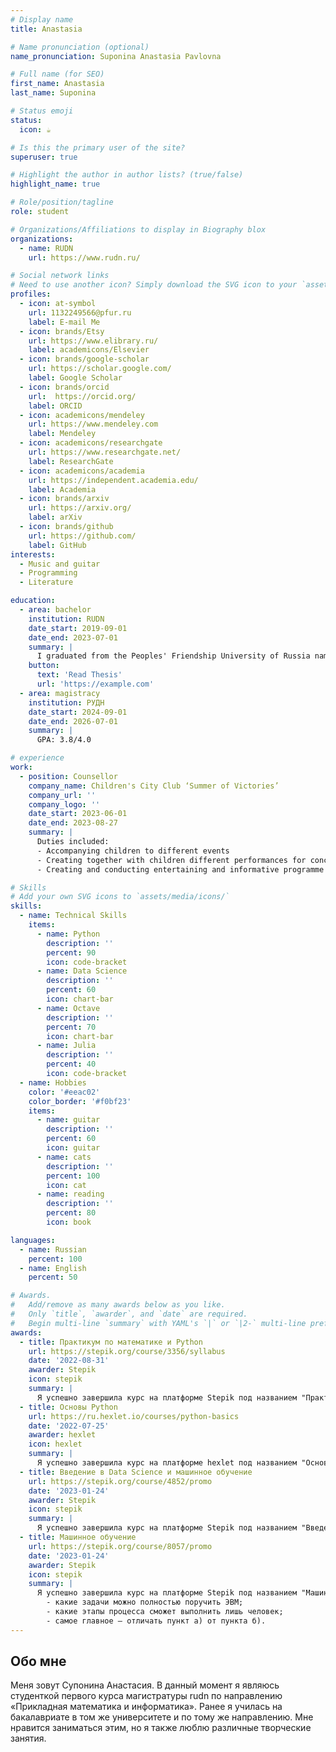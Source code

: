 ```yaml
---
# Display name
title: Anastasia

# Name pronunciation (optional)
name_pronunciation: Suponina Anastasia Pavlovna

# Full name (for SEO)
first_name: Anastasia
last_name: Suponina

# Status emoji
status:
  icon: ☕️

# Is this the primary user of the site?
superuser: true

# Highlight the author in author lists? (true/false)
highlight_name: true

# Role/position/tagline
role: student

# Organizations/Affiliations to display in Biography blox
organizations:
  - name: RUDN
    url: https://www.rudn.ru/

# Social network links
# Need to use another icon? Simply download the SVG icon to your `assets/media/icons/` folder.
profiles:
  - icon: at-symbol
    url: 1132249566@pfur.ru
    label: E-mail Me
  - icon: brands/Etsy
    url: https://www.elibrary.ru/
    label: academicons/Elsevier
  - icon: brands/google-scholar
    url: https://scholar.google.com/
    label: Google Scholar
  - icon: brands/orcid
    url:  https://orcid.org/
    label: ORCID
  - icon: academicons/mendeley
    url: https://www.mendeley.com
    label: Mendeley
  - icon: academicons/researchgate
    url: https://www.researchgate.net/
    label: ResearchGate
  - icon: academicons/academia
    url: https://independent.academia.edu/
    label: Academia
  - icon: brands/arxiv
    url: https://arxiv.org/
    label: arXiv
  - icon: brands/github
    url: https://github.com/
    label: GitHub
interests:
  - Music and guitar
  - Programming 
  - Literature

education:
  - area: bachelor
    institution: RUDN
    date_start: 2019-09-01
    date_end: 2023-07-01
    summary: |
      I graduated from the Peoples' Friendship University of Russia named after Patrice Lumumba with a Bachelor's degree in Applied Mathematics and Informatics.
    button:
      text: 'Read Thesis'
      url: 'https://example.com'
  - area: magistracy
    institution: РУДН
    date_start: 2024-09-01
    date_end: 2026-07-01
    summary: |
      GPA: 3.8/4.0

# experience
work:
  - position: Counsellor
    company_name: Children's City Club ‘Summer of Victories’
    company_url: ''
    company_logo: ''
    date_start: 2023-06-01
    date_end: 2023-08-27
    summary: |
      Duties included:
      - Accompanying children to different events
      - Creating together with children different performances for concerts
      - Creating and conducting entertaining and informative programme

# Skills
# Add your own SVG icons to `assets/media/icons/`
skills:
  - name: Technical Skills
    items:
      - name: Python
        description: ''
        percent: 90
        icon: code-bracket
      - name: Data Science
        description: ''
        percent: 60
        icon: chart-bar
      - name: Octave
        description: ''
        percent: 70
        icon: chart-bar
      - name: Julia
        description: ''
        percent: 40
        icon: code-bracket
  - name: Hobbies
    color: '#eeac02'
    color_border: '#f0bf23'
    items:
      - name: guitar
        description: ''
        percent: 60
        icon: guitar
      - name: cats
        description: ''
        percent: 100
        icon: cat
      - name: reading
        description: ''
        percent: 80
        icon: book

languages:
  - name: Russian
    percent: 100
  - name: English
    percent: 50

# Awards.
#   Add/remove as many awards below as you like.
#   Only `title`, `awarder`, and `date` are required.
#   Begin multi-line `summary` with YAML's `|` or `|2-` multi-line prefix and indent 2 spaces below.
awards:
  - title: Практикум по математике и Python
    url: https://stepik.org/course/3356/syllabus
    date: '2022-08-31'
    awarder: Stepik
    icon: stepik
    summary: |
      Я успешно завершила курс на платформе Stepik под названием "Практикум по математике и Python", в котором ознакомилась с основными возможностями языка программирования python. Изучила типы, основные циклы и функции, а также библиотеки, такие как numpy.
  - title: Основы Python
    url: https://ru.hexlet.io/courses/python-basics
    date: '2022-07-25'
    awarder: hexlet
    icon: hexlet
    summary: |
      Я успешно завершила курс на платформе hexlet под названием "Основы Python", в котором изучила базовые основы языка программирования Python.
  - title: Введение в Data Science и машинное обучение
    url: https://stepik.org/course/4852/promo
    date: '2023-01-24'
    awarder: Stepik
    icon: stepik
    summary: |
      Я успешно завершила курс на платформе Stepik под названием "Введение в Data Science и машинное обучение", в изучила библиотеки для анализа данных, используя язык программирования Python — Pandas и Scikit-learn.
  - title: Машинное обучение
    url: https://stepik.org/course/8057/promo
    date: '2023-01-24'
    awarder: Stepik
    icon: stepik
    summary: |
      Я успешно завершила курс на платформе Stepik под названием "Машинное обучение", в котором научилась обрабатывать большие объемы данных и извлекать из них скрытые закономерности. А также узнала:
        - какие задачи можно полностью поручить ЭВМ;
        - какие этапы процесса сможет выполнить лишь человек;
        - самое главное – отличать пункт а) от пункта б).
---
```


## Обо мне

Меня зовут Супонина Анастасия. В данный момент я являюсь студенткой первого курса магистратуры rudn по направлению «Прикладная математика и информатика». Ранее я училась на бакалавриате в том же университете и по тому же направлению. Мне нравится заниматься этим, но я также люблю различные творческие занятия.
